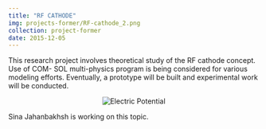 ```yaml
---
title: "RF CATHODE"
img: projects-former/RF-cathode_2.png
collection: project-former
date: 2015-12-05
---
```

This research project involves theoretical study of the RF cathode concept. Use of COM- SOL multi-physics program is being considered for various modeling efforts. Eventually, a prototype will be built and experimental work will be conducted.

<center>
<img src="/images/projects-former/RF-cathode_2.png" alt="Electric Potential" style="width=95.0%;"/>
</center>

Sina Jahanbakhsh is working on this topic.